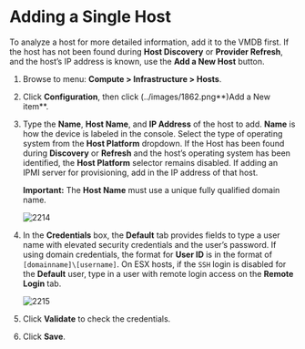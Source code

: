 # Adding a Single Host

To analyze a host for more detailed information, add it to the VMDB first. If the host has not been
found during **Host Discovery** or **Provider Refresh**, and the host’s IP address is known, use
the **Add a New Host** button.

1.  Browse to menu: **Compute > Infrastructure > Hosts**.

2.  Click **Configuration**, then click (../images/1862.png**)Add a New item**.

3.  Type the **Name**, **Host Name**, and **IP Address** of the host to add. **Name** is how the
    device is labeled in the console. Select the type of operating system from the
    **Host Platform** dropdown. If the Host has been found during **Discovery** or **Refresh** and
    the host’s operating system has been identified, the **Host Platform** selector remains
    disabled. If adding an IPMI server for provisioning, add in the IP address of that host.

    **Important:**
    The **Host Name** must use a unique fully qualified domain name.

    ![2214](../images/2214.png)

4.  In the **Credentials** box, the **Default** tab provides fields to type a user name with
    elevated security credentials and the user’s password. If using domain credentials, the format
    for **User ID** is in the format of `[domainname]\[username]`. On ESX hosts, if the `SSH` login
    is disabled for the **Default** user, type in a user with remote login access on the
    **Remote Login** tab.

    ![2215](../images/2215.png)

5.  Click **Validate** to check the credentials.

6.  Click **Save**.
